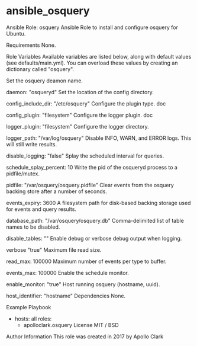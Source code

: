 # ansible_osquery
Ansible Role: osquery
Ansible Role to install and configure osquery for Ubuntu.

Requirements
None.

Role Variables
Available variables are listed below, along with default values (see defaults/main.yml). You can overload these values by creating an dictionary called "osquery".

Set the osquery deamon name.

daemon: "osqueryd"
Set the location of the config directory.

config_include_dir: "/etc/osquery"
Configure the plugin type. doc

config_plugin: "filesystem"
Configure the logger plugin. doc

logger_plugin: "filesystem"
Configure the logger directory.

logger_path: "/var/log/osquery"
Disable INFO, WARN, and ERROR logs. This will still write results.

disable_logging: "false"
Splay the scheduled interval for queries.

schedule_splay_percent: 10
Write the pid of the osqueryd process to a pidfile/mutex.

pidfile: "/var/osquery/osquery.pidfile"
Clear events from the osquery backing store after a number of seconds.

events_expiry: 3600
A filesystem path for disk-based backing storage used for events and query results.

database_path: "/var/osquery/osquery.db"
Comma-delimited list of table names to be disabled.

disable_tables: ""
Enable debug or verbose debug output when logging.

verbose "true"
Maximum file read size.

read_max: 100000
Maximum number of events per type to buffer.

events_max: 100000
Enable the schedule monitor.

enable_monitor: "true"
Host running osquery (hostname, uuid).

host_identifier: "hostname"
Dependencies
None.

Example Playbook
- hosts: all
  roles:
    - apolloclark.osquery
License
MIT / BSD

Author Information
This role was created in 2017 by Apollo Clark
